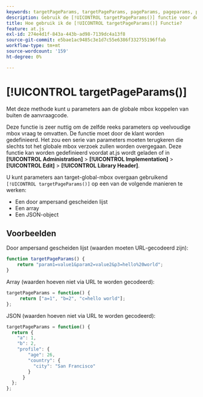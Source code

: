 ```yaml
---
keywords: targetPageParams, targetPageParams, pageParams, pageparams, pageParams, pageParameters, at.js, functions, function, targetPageParams0
description: Gebruik de [!UICONTROL targetPageParams()] functie voor de [!DNL Adobe Target] op.js JavaScript-bibliotheek om parameters van buiten de aanvraagcode toe te voegen aan het globale vak.
title: Hoe gebruik ik de [!UICONTROL targetPageParams()] Functie?
feature: at.js
exl-id: 274e4d1f-843a-443b-ad98-7139dc4a13f8
source-git-commit: e5bae1ac9485c3e1d7c55e6386f332755196ffab
workflow-type: tm+mt
source-wordcount: '159'
ht-degree: 0%

---
```


# [!UICONTROL targetPageParams()]

Met deze methode kunt u parameters aan de globale mbox koppelen van buiten de aanvraagcode.

Deze functie is zeer nuttig om de zelfde reeks parameters op veelvoudige mbox vraag te omvatten. De functie moet door de klant worden gedefinieerd. Het zou een serie van parameters moeten terugkeren die slechts tot het globale mbox verzoek zullen worden overgegaan. Deze functie kan worden gedefinieerd voordat at.js wordt geladen of in **[!UICONTROL Administration]** > **[!UICONTROL Implementation]** > **[!UICONTROL Edit]** > **[!UICONTROL Library Header]**.

U kunt parameters aan target-global-mbox overgaan gebruikend `[!UICONTROL targetPageParams()]` op een van de volgende manieren te werken:

* Een door ampersand gescheiden lijst
* Een array
* Een JSON-object

## Voorbeelden

Door ampersand gescheiden lijst (waarden moeten URL-gecodeerd zijn):

```javascript {line-numbers="true"}
function targetPageParams() { 
    return "param1=value1&param2=value2&p3=hello%20world"; 
}
```

Array (waarden hoeven niet via URL te worden gecodeerd):

```javascript {line-numbers="true"}
targetPageParams = function() { 
     return ["a=1", "b=2", "c=hello world"]; 
};
```

JSON (waarden hoeven niet via URL te worden gecodeerd):

```javascript {line-numbers="true"}
targetPageParams = function() { 
  return { 
    "a": 1, 
    "b": 2, 
    "profile": { 
        "age": 26, 
        "country": { 
          "city": "San Francisco" 
        } 
      } 
  }; 
};
```
